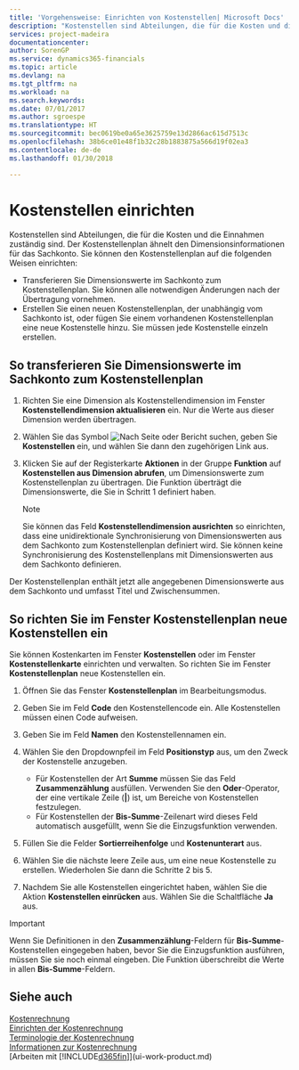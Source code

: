 ```yaml
---
title: 'Vorgehensweise: Einrichten von Kostenstellen| Microsoft Docs'
description: "Kostenstellen sind Abteilungen, die für die Kosten und die Einnahmen zuständig sind. Der Kostenstellenplan ähnelt den Dimensionsinformationen für das Sachkonto."
services: project-madeira
documentationcenter: 
author: SorenGP
ms.service: dynamics365-financials
ms.topic: article
ms.devlang: na
ms.tgt_pltfrm: na
ms.workload: na
ms.search.keywords: 
ms.date: 07/01/2017
ms.author: sgroespe
ms.translationtype: HT
ms.sourcegitcommit: bec0619be0a65e3625759e13d2866ac615d7513c
ms.openlocfilehash: 38b6ce01e48f1b32c28b1883875a566d19f02ea3
ms.contentlocale: de-de
ms.lasthandoff: 01/30/2018

---
```

# <a name="set-up-cost-centers"></a>Kostenstellen einrichten
Kostenstellen sind Abteilungen, die für die Kosten und die Einnahmen zuständig sind. Der Kostenstellenplan ähnelt den Dimensionsinformationen für das Sachkonto. Sie können den Kostenstellenplan auf die folgenden Weisen einrichten:  

-   Transferieren Sie Dimensionswerte im Sachkonto zum Kostenstellenplan. Sie können alle notwendigen Änderungen nach der Übertragung vornehmen.  
-   Erstellen Sie einen neuen Kostenstellenplan, der unabhängig vom Sachkonto ist, oder fügen Sie einem vorhandenen Kostenstellenplan eine neue Kostenstelle hinzu. Sie müssen jede Kostenstelle einzeln erstellen.  

## <a name="to-transfer-dimension-values-in-the-general-ledger-to-the-chart-of-cost-centers"></a>So transferieren Sie Dimensionswerte im Sachkonto zum Kostenstellenplan  
1.  Richten Sie eine Dimension als Kostenstellendimension im Fenster **Kostenstellendimension aktualisieren** ein. Nur die Werte aus dieser Dimension werden übertragen.  
2.  Wählen Sie das Symbol ![Nach Seite oder Bericht suchen](media/ui-search/search_small.png "Symbol Nach Seite oder Bericht suchen"), geben Sie **Kostenstellen** ein, und wählen Sie dann den zugehörigen Link aus.  
3.  Klicken Sie auf der Registerkarte **Aktionen** in der Gruppe **Funktion** auf **Kostenstellen aus Dimension abrufen**, um Dimensionswerte zum Kostenstellenplan zu übertragen. Die Funktion überträgt die Dimensionswerte, die Sie in Schritt 1 definiert haben.  

    > [!NOTE]  
    >  Sie können das Feld **Kostenstellendimension ausrichten** so einrichten, dass eine unidirektionale Synchronisierung von Dimensionswerten aus dem Sachkonto zum Kostenstellenplan definiert wird. Sie können keine Synchronisierung des Kostenstellenplans mit Dimensionswerten aus dem Sachkonto definieren.  

Der Kostenstellenplan enthält jetzt alle angegebenen Dimensionswerte aus dem Sachkonto und umfasst Titel und Zwischensummen.  

## <a name="to-create-new-cost-centers-in-the-chart-of-cost-centers-window"></a>So richten Sie im Fenster Kostenstellenplan neue Kostenstellen ein  
Sie können Kostenkarten im Fenster **Kostenstellen** oder im Fenster **Kostenstellenkarte** einrichten und verwalten. So richten Sie im Fenster **Kostenstellenplan** neue Kostenstellen ein.  

1. Öffnen Sie das Fenster **Kostenstellenplan** im Bearbeitungsmodus.  
2. Geben Sie im Feld **Code** den Kostenstellencode ein. Alle Kostenstellen müssen einen Code aufweisen.  
3. Geben Sie im Feld **Namen** den Kostenstellennamen ein.  
4. Wählen Sie den Dropdownpfeil im Feld **Positionstyp** aus, um den Zweck der Kostenstelle anzugeben.  

    - Für Kostenstellen der Art **Summe** müssen Sie das Feld **Zusammenzählung** ausfüllen. Verwenden Sie den **Oder**-Operator, der eine vertikale Zeile (**&#124;**) ist, um Bereiche von Kostenstellen festzulegen.  
    - Für Kostenstellen der **Bis-Summe**-Zeilenart wird dieses Feld automatisch ausgefüllt, wenn Sie die Einzugsfunktion verwenden.  
5.  Füllen Sie die Felder **Sortierreihenfolge** und **Kostenunterart** aus.  
6.  Wählen Sie die nächste leere Zeile aus, um eine neue Kostenstelle zu erstellen. Wiederholen Sie dann die Schritte 2 bis 5.  
7.  Nachdem Sie alle Kostenstellen eingerichtet haben, wählen Sie die Aktion **Kostenstellen einrücken** aus. Wählen Sie die Schaltfläche **Ja** aus.  

> [!IMPORTANT]  
>  Wenn Sie Definitionen in den **Zusammenzählung**-Feldern für **Bis-Summe**-Kostenstellen eingegeben haben, bevor Sie die Einzugsfunktion ausführen, müssen Sie sie noch einmal eingeben. Die Funktion überschreibt die Werte in allen **Bis-Summe**-Feldern.  

## <a name="see-also"></a>Siehe auch  
[Kostenrechnung](finance-manage-cost-accounting.md)  
[Einrichten der Kostenrechnung](finance-set-up-cost-accounting.md)   
[Terminologie der Kostenrechnung](finance-terminology-in-cost-accounting.md)   
[Informationen zur Kostenrechnung](finance-about-cost-accounting.md)  
[Arbeiten mit [!INCLUDE[d365fin](includes/d365fin_md.md)]](ui-work-product.md)

